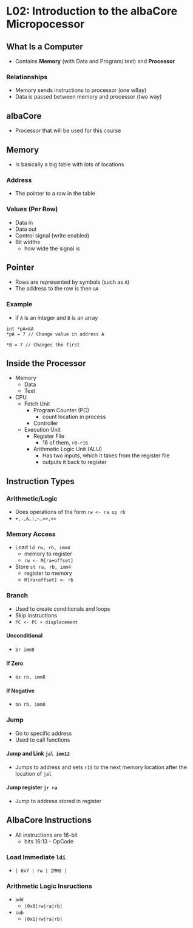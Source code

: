 # L02: Introduction to the albaCore Micropocessor

## What Is a Computer
* Contains **Memory** (with Data and  Program/.text) and **Processor**

### Relationships
* Memory sends instructions to processor (one wßay)
* Data is passed between memory and processor (two way)

## albaCore
* Processor that will be used for this course

## Memory
* Is basically a big table with lots of locations

### Address
* The pointer to a row in the table

### Values (Per Row)
* Data in
* Data out
* Control signal (write enabled)
* Bit widths
	* how wide the signal is

## Pointer
* Rows are represented by symbols (such as `A`)
* The address to the row is then `&A`

### Example
* if `A` is an integer and `B` is an array

```
int *pA=&A 
*pA = 7 // Change value in address A

*B = 7 // Changes the first 
```

## Inside the Processor
* Memory
	* Data
	* Text
* CPU
	* Fetch Unit
		* Program Counter (PC)
			* count location in process
		* Controller
	* Execution Unit
		* Register File
			* 16 of them, `r0-r16`
		* Arithmetic Logic Unit (ALU)
			* Has two inputs, which it takes from the register file 
			* outputs it back to register

## Instruction Types
### Arithmetic/Logic
* Does operations of the form `rw <- ra op rb`
* `+,-,&,|,~,>>,<<`

### Memory Access
* Load `ld rw, rb, imm4`
	* memory to register
	* `rw <- M[ra+offset]`
* Store `st ra, rb, imm4`
	* register to memory
	* `M[ra+offset] <- rb`

### Branch
* Used to create conditionals and loops
* Skip instructions
* `PC <- PC + displacement`

#### Unconditional
* `br imm8`
#### If Zero
* `bz rb, imm8`
#### If Negative
* `bn rb, imm8`

### Jump
* Go to specific address
* Used to call functions

#### Jump and Link `jal imm12`
* Jumps to address and sets `r15` to the next memory location after the location of `jal`

#### Jump register `jr ra`
* Jump to address stored in register

## AlbaCore Instructions
* All instructions are 16-bit
	* bits 16:13 - OpCode

### Load Immediate `ldi`
* `| 0x7 | rw | IMM8 |`

### Arithmetic Logic Insructions
* `add`
	* `|0x0|rw|ra|rb|`
* `sub`
	* `|0x1|rw|ra|rb|`